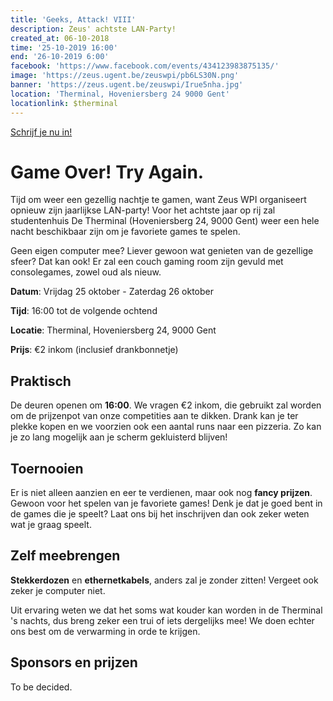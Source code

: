 ```yaml
---
title: 'Geeks, Attack! VIII'
description: Zeus' achtste LAN-Party!
created_at: 06-10-2018
time: '25-10-2019 16:00'
end: '26-10-2019 6:00'
facebook: 'https://www.facebook.com/events/434123983875135/'
image: 'https://zeus.ugent.be/zeuswpi/pb6LS30N.png'
banner: 'https://zeus.ugent.be/zeuswpi/Irue5nha.jpg'
location: 'Therminal, Hoveniersberg 24 9000 Gent'
locationlink: $therminal
---
```


[Schrijf je nu in!](https://forms.gle/ZzFYZWT5J2dv9UfN9)

# Game Over! Try Again.

Tijd om weer een gezellig nachtje te gamen, want Zeus WPI organiseert opnieuw zijn jaarlijkse LAN-party! Voor het achtste jaar op rij zal studentenhuis De Therminal (Hoveniersberg 24, 9000 Gent) weer een hele nacht beschikbaar zijn om je favoriete games te spelen.

Geen eigen computer mee? Liever gewoon wat genieten van de gezellige sfeer? Dat kan ook! Er zal een couch gaming room zijn gevuld met consolegames, zowel oud als nieuw.

**Datum**: Vrijdag 25 oktober - Zaterdag 26 oktober

**Tijd**: 16:00 tot de volgende ochtend

**Locatie**: Therminal, Hoveniersberg 24, 9000 Gent

**Prijs**: €2 inkom (inclusief drankbonnetje)

## Praktisch

De deuren openen om **16:00**. We vragen €2 inkom, die gebruikt zal worden om de prijzenpot van onze competities aan te dikken. Drank kan je ter plekke kopen en we voorzien ook een aantal runs naar een pizzeria. Zo kan je zo lang mogelijk aan je scherm gekluisterd blijven!

## Toernooien

Er is niet alleen aanzien en eer te verdienen, maar ook nog **fancy prijzen**. Gewoon voor het spelen van je favoriete games! Denk je dat je goed bent in de games die je speelt? Laat ons bij het inschrijven dan ook zeker weten wat je graag speelt.

## Zelf meebrengen

**Stekkerdozen** en **ethernetkabels**, anders zal je zonder zitten!
Vergeet ook zeker je computer niet.

Uit ervaring weten we dat het soms wat kouder kan worden in de Therminal 's nachts, dus breng zeker een trui of iets dergelijks mee! We doen echter ons best om de verwarming in orde te krijgen.

## Sponsors en prijzen

To be decided.
